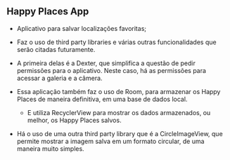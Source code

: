 ## Happy Places App

- Aplicativo para salvar localizações favoritas;

- Faz o uso de third party libraries e várias outras funcionalidades que serão citadas futuramente.

- A primeira delas é a Dexter, que simplifica a questão de pedir permissões para o aplicativo. Neste caso, há as permissões para acessar a galeria e a câmera.

- Essa aplicação também faz o uso de Room, para armazenar os Happy Places de maneira definitiva, em uma base de dados local.

  - E utiliza RecyclerView para mostrar os dados armazenados, ou melhor, os Happy Places salvos.

- Há o uso de uma outra third party library que é a CircleImageView, que permite mostrar a imagem salva em um formato circular, de uma maneira muito simples.
